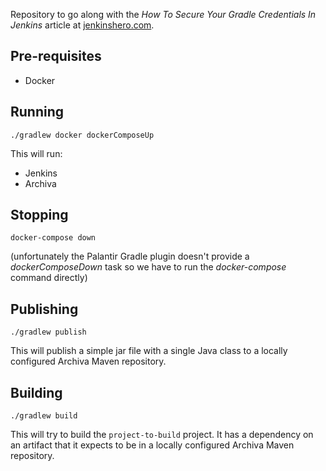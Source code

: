 Repository to go along with the *How To Secure Your Gradle Credentials In Jenkins* article
at [jenkinshero.com](https://jenkinshero.com/how-to-secure-your-gradle-credentials-in-jenkins/).

## Pre-requisites

* Docker

## Running

`./gradlew docker dockerComposeUp`

This will run:
* Jenkins
* Archiva

## Stopping

`docker-compose down`

(unfortunately the Palantir Gradle plugin doesn't provide a *dockerComposeDown* task
so we have to run the *docker-compose* command directly)

## Publishing

`./gradlew publish`

This will publish a simple jar file with a single Java class to a locally configured Archiva Maven repository.

## Building

`./gradlew build`

This will try to build the `project-to-build` project. It has a dependency on an artifact that it expects to be
in a locally configured Archiva Maven repository.
